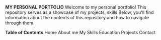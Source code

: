 **MY PERSONAL PORTFOLIO**
Welcome to my personal portfolio! This repository serves as a showcase of my projects, skills Below, you'll find information about the contents of this repository and how to navigate through them.

**Table of Contents**
Home
About me
My Skills
Education
Projects
Contact


